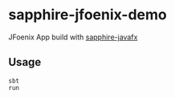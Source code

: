 
# sapphire-jfoenix-demo

JFoenix App build with [sapphire-javafx](https://sfxcode.github.io/sapphire-javafx)

## Usage

```
sbt
run
```




